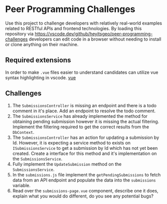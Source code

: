# Peer Programming Challenges
Use this project to challenge developers with relatively real-world examples related to RESTful APIs and frontend technologies. By loading this repository via https://vscode.dev/github/heyitsgeo/peer-programming-challenges developers can edit code in a browser without needing to install or clone anything on their machine.

## Required extensions
In order to make `.vue` files easier to understand candidates can utilize vue syntax highlighting in vscode. [vue](https://marketplace.visualstudio.com/items?itemName=jcbuisson.vue)

## Challenges
1. The `SubmissionsController` is missing an endpoint and there is a todo comment in it's place. Add an endpoint to resolve the todo comment.
2. The `SubmissionsService` has already implemented the method for obtaining pending submission however it is missing the actual filtering. Implement the filtering required to get the correct results from the `DbContext`.
3. The `SubmissionsController` has an action for updating a submission by Id. However, it is expecting a service method to exists on `ISubmissionsService` to get a submission by Id which has not yet been created. Create a interface for this method and it's implementation on the `SubmissionsService`.
4. Fully implement the `UpdateSubmission` method on the `SubmissionsService`.
5. In the `submissions.js` file implement the `getPendingSubmissions` to fetch data from an API endpoint and populate the data into the `submissions` variable.
6. Read over the `submissions-page.vue` component, describe one it does, explain what you would do different, do you see any potential bugs?